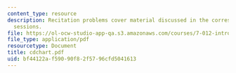 ```yaml
---
content_type: resource
description: Recitation problems cover material discussed in the corresponding lecture
  sessions.
file: https://ol-ocw-studio-app-qa.s3.amazonaws.com/courses/7-012-introduction-to-biology-fall-2004/bf44122af59090f82f5796cfd5041613_cdchart.pdf
file_type: application/pdf
resourcetype: Document
title: cdchart.pdf
uid: bf44122a-f590-90f8-2f57-96cfd5041613
---
```

